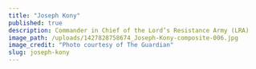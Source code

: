 ```yaml
---
title: "Joseph Kony"
published: true
description: Commander in Chief of the Lord’s Resistance Army (LRA)
image_path: /uploads/1427828758674_Joseph-Kony-composite-006.jpg
image_credit: "Photo courtesy of The Guardian"
slug: joseph-kony
---
```


